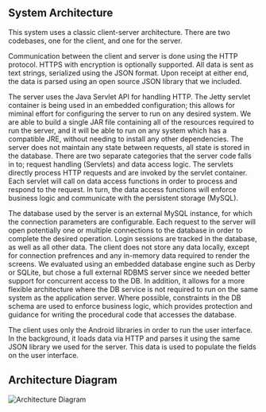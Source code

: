 ## System Architecture

This system uses a classic client-server architecture. There are two codebases, one for the client, and one for the server.

Communication between the client and server is done using the HTTP protocol. HTTPS with encryption is optionally supported. All data is sent as text strings, serialized using the JSON format. Upon receipt at either end, the data is parsed using an open source JSON library that we included.

The server uses the Java Servlet API for handling HTTP. The Jetty servlet container is being used in an embedded configuration; this allows for miminal effort for configuring the server to run on any desired system. We are able to build a single JAR file containing all of the resources required to run the server, and it will be able to run on any system which has a compatible JRE, without needing to install any other dependencies. The server does not maintain any state between requests, all state is stored in the database. There are two separate categories that the server code falls in to; request handling (Servlets) and data access logic. The servlets directly process HTTP requests and are invoked by the servlet container. Each servlet will call on data access functions in order to process and respond to the request. In turn, the data access functions will enforce business logic and communicate with the persistent storage (MySQL).

The database used by the server is an external MySQL instance, for which the connection parameters are configurable. Each request to the server will open potentially one or multiple connections to the database in order to complete the desired operation. Login sessions are tracked in the database, as well as all other data. The client does not store any data locally, except for connection prefrences and any in-memory data required to render the screens. We evaluated using an embedded database engine such as Derby or SQLite, but chose a full external RDBMS server since we needed better support for concurrent access to the DB. In addition, it allows for a more flexible architecture where the DB service is not required to run on the same system as the application server. Where possible, constraints in the DB schema are used to enforce business logic, which provides protection and guidance for writing the procedural code that accesses the database.

The client uses only the Android libraries in order to run the user interface. In the background, it loads data via HTTP and parses it using the same JSON library we used for the server. This data is used to populate the fields on the user interface.

## Architecture Diagram

![Architecture Diagram](https://github.com/csc301-fall2014/Proj-Evening-Team6-repo/blob/master/Phase4/architecture_diagram.png)
